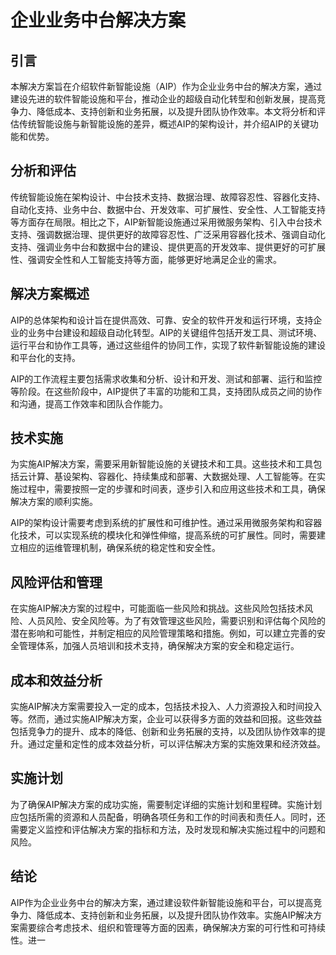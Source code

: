 # 企业业务中台解决方案

## 引言
本解决方案旨在介绍软件新智能设施（AIP）作为企业业务中台的解决方案，通过建设先进的软件智能设施和平台，推动企业的超级自动化转型和创新发展，提高竞争力、降低成本、支持创新和业务拓展，以及提升团队协作效率。本文将分析和评估传统智能设施与新智能设施的差异，概述AIP的架构设计，并介绍AIP的关键功能和优势。

## 分析和评估
传统智能设施在架构设计、中台技术支持、数据治理、故障容忍性、容器化支持、自动化支持、业务中台、数据中台、开发效率、可扩展性、安全性、人工智能支持等方面存在局限。相比之下，AIP新智能设施通过采用微服务架构、引入中台技术支持、强调数据治理、提供更好的故障容忍性、广泛采用容器化技术、强调自动化支持、强调业务中台和数据中台的建设、提供更高的开发效率、提供更好的可扩展性、强调安全性和人工智能支持等方面，能够更好地满足企业的需求。

## 解决方案概述
AIP的总体架构和设计旨在提供高效、可靠、安全的软件开发和运行环境，支持企业的业务中台建设和超级自动化转型。AIP的关键组件包括开发工具、测试环境、运行平台和协作工具等，通过这些组件的协同工作，实现了软件新智能设施的建设和平台化的支持。

AIP的工作流程主要包括需求收集和分析、设计和开发、测试和部署、运行和监控等阶段。在这些阶段中，AIP提供了丰富的功能和工具，支持团队成员之间的协作和沟通，提高工作效率和团队合作能力。

## 技术实施
为实施AIP解决方案，需要采用新智能设施的关键技术和工具。这些技术和工具包括云计算、基设架构、容器化、持续集成和部署、大数据处理、人工智能等。在实施过程中，需要按照一定的步骤和时间表，逐步引入和应用这些技术和工具，确保解决方案的顺利实施。

AIP的架构设计需要考虑到系统的扩展性和可维护性。通过采用微服务架构和容器化技术，可以实现系统的模块化和弹性伸缩，提高系统的可扩展性。同时，需要建立相应的运维管理机制，确保系统的稳定性和安全性。

## 风险评估和管理
在实施AIP解决方案的过程中，可能面临一些风险和挑战。这些风险包括技术风险、人员风险、安全风险等。为了有效管理这些风险，需要识别和评估每个风险的潜在影响和可能性，并制定相应的风险管理策略和措施。例如，可以建立完善的安全管理体系，加强人员培训和技术支持，确保解决方案的安全和稳定运行。

## 成本和效益分析
实施AIP解决方案需要投入一定的成本，包括技术投入、人力资源投入和时间投入等。然而，通过实施AIP解决方案，企业可以获得多方面的效益和回报。这些效益包括竞争力的提升、成本的降低、创新和业务拓展的支持，以及团队协作效率的提升。通过定量和定性的成本效益分析，可以评估解决方案的实施效果和经济效益。

## 实施计划
为了确保AIP解决方案的成功实施，需要制定详细的实施计划和里程碑。实施计划应包括所需的资源和人员配备，明确各项任务和工作的时间表和责任人。同时，还需要定义监控和评估解决方案的指标和方法，及时发现和解决实施过程中的问题和风险。

## 结论
AIP作为企业业务中台的解决方案，通过建设软件新智能设施和平台，可以提高竞争力、降低成本、支持创新和业务拓展，以及提升团队协作效率。实施AIP解决方案需要综合考虑技术、组织和管理等方面的因素，确保解决方案的可行性和可持续性。进一